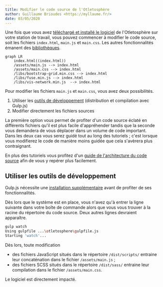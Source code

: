 ```yaml
---
title: Modifier le code source de l'Otletosphère
author: Guillaume Brioudes <https://myllaume.fr/>
date: 03/05/2020
---
```


Une fois que vous avez [téléchargé et installé le logiciel](../developpement/installation.md) de l'Otletosphère sur votre station de travail, vous pouvez commencer à modifier le code source, soit les fichiers `index.html`, `main.js` et `main.css`. Les autres fonctionnalités émanent des [bibliothèques](../developpement/bibliotheques.md).

```mermaid
graph LR
    index.html((index.html))
	/assets/main.js --> index.html
    /assets/main.css --> index.html
    /libs/bootstrap-grid.min.css --> index.html
    /libs/fuse.min.js --> index.html
    /libs/vis-network.min.js  --> index.html
```

Pour modifier les fichiers `main.js` et `main.css`, vous avez deux possibilités.

1. Utiliser les [outils de développement](../developpement/bibliotheques.md) (distribution et compilation avec Gulp.js)
2. Modifier directement les fichiers sources

La première option vous permet de profiter d'un code source éclaté en différents fichiers qu'il est plus facile d'appréhender tandis que la seconde vous demandera de vous déplacer dans un volume de code important. Dans les deux cas vous serez guidé tout au long des tutoriels ; c'est lorsque vous modifierez le code de manière moins guidée que cela s'avèrera plus contraignant.

En plus des tutoriels vous profitez d'un [guide de l'architecture du code source](../developpement/architecture-code-source.md) afin de vous y repérer plus facilement.

## Utiliser les outils de développement

Gulp.js nécessite une [installation supplémentaire](../developpement/installation.md#gulpjs) avant de profiter de ses fonctionnalités.

Dès lors que le système est en place, vous n'avez qu'à entrer la ligne suivante dans votre boîte de commande alors que vous vous trouver à la racine du répertoire du code source. Deux autres lignes devraient apparaître.

```bash hl_lines="1"
gulp watch
Using gulpfile ...\otletosphere\gulpfile.js
Starting 'watch'...
```

Dès lors, toute modification

- des fichiers JavaScript situés dans le répertoire `/dist/scripts/` entraine leur concaténation dans le fichier `/assets/main.js` ;
- des fichiers SCSS situés dans le répertoire `/dist/sass/` entraine leur compilation dans le fichier `/assets/main.css`.

Le logiciel est directement impacté.